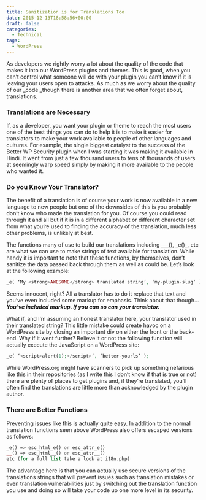 ```yaml
---
title: Sanitization is for Translations Too
date: 2015-12-13T18:58:56+00:00
draft: false
categories:
  - Technical
tags:
  - WordPress
---
```


As developers we rightly worry a lot about the quality of the code that makes it into our WordPress plugins and themes. This is good, when you can’t control what someone will do with your plugin you can’t know if it is leaving your users open to attacks. As much as we worry about the quality of our _code _though there is another area that we often forget about, translations.

### Translations are Necessary

If, as a developer, you want your plugin or theme to reach the most users one of the best things you can do to help it is to make it easier for translators to make your work available to people of other languages and cultures. For example, the single biggest catalyst to the success of the Better WP Security plugin when I was starting it was making it available in Hindi. It went from just a few thousand users to tens of thousands of users at seemingly warp speed simply by making it more available to the people who wanted it.

### Do you Know Your Translator?

The benefit of a translation is of course your work is now available in a new language to new people but one of the downsides of this is you probably don’t know who made the translation for you. Of course you could read through it and all but if it is in a different alphabet or different character set from what you’re used to finding the accuracy of the translation, much less other problems, is unlikely at best.

The functions many of use to build our translations including __\_(), \_e()_, etc are what we can use to make strings of text available for translation. While handy it is important to note that these functions, by themselves, don’t sanitize the data passed back through them as well as could be. Let’s look at the following example:

``` php
_e( ‘My <strong>AWESOME</strong> translated string’, ‘my-plugin-slug’ );
```

Seems innocent, right? All a translator has to do it replace that text and you’ve even included some markup for emphasis. Think about that though… _**You’ve included markup. If you can so can your translator.**_

What if, and I’m assuming an honest translator here, your translator used _</div>_ in their translated string? This little mistake could create havoc on a WordPress site by closing an important div on either the front or the back-end. Why if it went further? Believe it or not the following function will actually execute the JavaScript on a WordPress site:

``` php
_e( ‘<script>alert(1);</script>’, ‘better-yourls’ );
```

While WordPress.org might have scanners to pick up something nefarious like this in their repositories (as I write this I don’t know if that is true or not) there are plenty of places to get plugins and, if they’re translated, you’ll often find the translations are little more than acknowledged by the plugin author.

### There are Better Functions

Preventing issues like this is actually quite easy. In addition to the normal translation functions seen above WordPress also offers escaped versions as follows:

``` php
_e() => esc_html_e() or esc_attr_e()
__() => esc_html__() or esc_attr__()
etc (for a full list take a look at i18n.php)
```

The advantage here is that you can actually use secure versions of the translations strings that will prevent issues such as translation mistakes or even translation vulnerabilities just by switching out the translation function you use and doing so will take your code up one more level in its security.